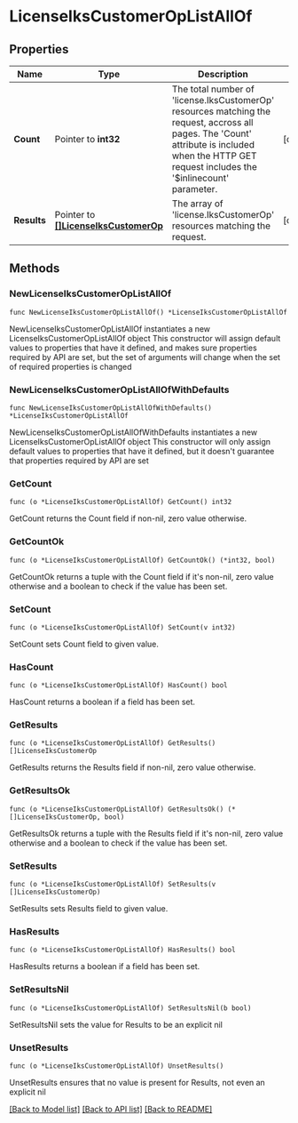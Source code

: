 # LicenseIksCustomerOpListAllOf

## Properties

Name | Type | Description | Notes
------------ | ------------- | ------------- | -------------
**Count** | Pointer to **int32** | The total number of &#39;license.IksCustomerOp&#39; resources matching the request, accross all pages. The &#39;Count&#39; attribute is included when the HTTP GET request includes the &#39;$inlinecount&#39; parameter. | [optional] 
**Results** | Pointer to [**[]LicenseIksCustomerOp**](LicenseIksCustomerOp.md) | The array of &#39;license.IksCustomerOp&#39; resources matching the request. | [optional] 

## Methods

### NewLicenseIksCustomerOpListAllOf

`func NewLicenseIksCustomerOpListAllOf() *LicenseIksCustomerOpListAllOf`

NewLicenseIksCustomerOpListAllOf instantiates a new LicenseIksCustomerOpListAllOf object
This constructor will assign default values to properties that have it defined,
and makes sure properties required by API are set, but the set of arguments
will change when the set of required properties is changed

### NewLicenseIksCustomerOpListAllOfWithDefaults

`func NewLicenseIksCustomerOpListAllOfWithDefaults() *LicenseIksCustomerOpListAllOf`

NewLicenseIksCustomerOpListAllOfWithDefaults instantiates a new LicenseIksCustomerOpListAllOf object
This constructor will only assign default values to properties that have it defined,
but it doesn't guarantee that properties required by API are set

### GetCount

`func (o *LicenseIksCustomerOpListAllOf) GetCount() int32`

GetCount returns the Count field if non-nil, zero value otherwise.

### GetCountOk

`func (o *LicenseIksCustomerOpListAllOf) GetCountOk() (*int32, bool)`

GetCountOk returns a tuple with the Count field if it's non-nil, zero value otherwise
and a boolean to check if the value has been set.

### SetCount

`func (o *LicenseIksCustomerOpListAllOf) SetCount(v int32)`

SetCount sets Count field to given value.

### HasCount

`func (o *LicenseIksCustomerOpListAllOf) HasCount() bool`

HasCount returns a boolean if a field has been set.

### GetResults

`func (o *LicenseIksCustomerOpListAllOf) GetResults() []LicenseIksCustomerOp`

GetResults returns the Results field if non-nil, zero value otherwise.

### GetResultsOk

`func (o *LicenseIksCustomerOpListAllOf) GetResultsOk() (*[]LicenseIksCustomerOp, bool)`

GetResultsOk returns a tuple with the Results field if it's non-nil, zero value otherwise
and a boolean to check if the value has been set.

### SetResults

`func (o *LicenseIksCustomerOpListAllOf) SetResults(v []LicenseIksCustomerOp)`

SetResults sets Results field to given value.

### HasResults

`func (o *LicenseIksCustomerOpListAllOf) HasResults() bool`

HasResults returns a boolean if a field has been set.

### SetResultsNil

`func (o *LicenseIksCustomerOpListAllOf) SetResultsNil(b bool)`

 SetResultsNil sets the value for Results to be an explicit nil

### UnsetResults
`func (o *LicenseIksCustomerOpListAllOf) UnsetResults()`

UnsetResults ensures that no value is present for Results, not even an explicit nil

[[Back to Model list]](../README.md#documentation-for-models) [[Back to API list]](../README.md#documentation-for-api-endpoints) [[Back to README]](../README.md)


